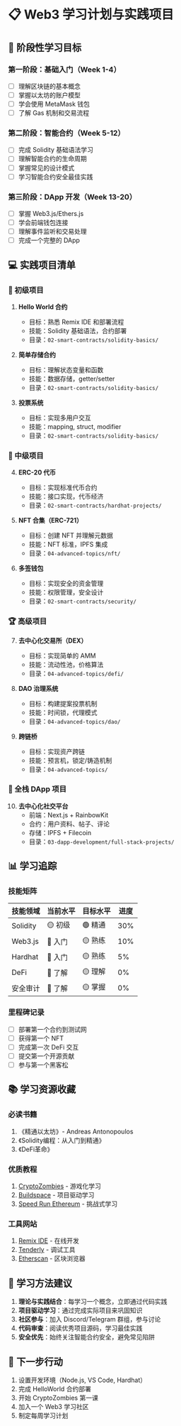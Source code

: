 # 📋 Web3 学习计划与实践项目

## 🎯 阶段性学习目标

### 第一阶段：基础入门（Week 1-4）
- [ ] 理解区块链的基本概念
- [ ] 掌握以太坊的账户模型
- [ ] 学会使用 MetaMask 钱包
- [ ] 了解 Gas 机制和交易流程

### 第二阶段：智能合约（Week 5-12）
- [ ] 完成 Solidity 基础语法学习
- [ ] 理解智能合约的生命周期
- [ ] 掌握常见的设计模式
- [ ] 学习智能合约安全最佳实践

### 第三阶段：DApp 开发（Week 13-20）
- [ ] 掌握 Web3.js/Ethers.js
- [ ] 学会前端钱包连接
- [ ] 理解事件监听和交易处理
- [ ] 完成一个完整的 DApp

## 💻 实践项目清单

### 🌱 初级项目
1. **Hello World 合约**
   - 目标：熟悉 Remix IDE 和部署流程
   - 技能：Solidity 基础语法，合约部署
   - 目录：`02-smart-contracts/solidity-basics/`

2. **简单存储合约**
   - 目标：理解状态变量和函数
   - 技能：数据存储，getter/setter
   - 目录：`02-smart-contracts/solidity-basics/`

3. **投票系统**
   - 目标：实现多用户交互
   - 技能：mapping, struct, modifier
   - 目录：`02-smart-contracts/solidity-basics/`

### 🚀 中级项目
4. **ERC-20 代币**
   - 目标：实现标准代币合约
   - 技能：接口实现，代币经济
   - 目录：`02-smart-contracts/hardhat-projects/`

5. **NFT 合集（ERC-721）**
   - 目标：创建 NFT 并理解元数据
   - 技能：NFT 标准，IPFS 集成
   - 目录：`04-advanced-topics/nft/`

6. **多签钱包**
   - 目标：实现安全的资金管理
   - 技能：权限管理，安全设计
   - 目录：`02-smart-contracts/security/`

### 🏆 高级项目
7. **去中心化交易所（DEX）**
   - 目标：实现简单的 AMM
   - 技能：流动性池，价格算法
   - 目录：`04-advanced-topics/defi/`

8. **DAO 治理系统**
   - 目标：构建提案投票机制
   - 技能：时间锁，代理模式
   - 目录：`04-advanced-topics/dao/`

9. **跨链桥**
   - 目标：实现资产跨链
   - 技能：预言机，锁定/铸造机制
   - 目录：`04-advanced-topics/`

### 🎨 全栈 DApp 项目
10. **去中心化社交平台**
    - 前端：Next.js + RainbowKit
    - 合约：用户资料、帖子、评论
    - 存储：IPFS + Filecoin
    - 目录：`03-dapp-development/full-stack-projects/`

## 📊 学习追踪

### 技能矩阵
| 技能领域 | 当前水平 | 目标水平 | 进度 |
|---------|---------|---------|-----|
| Solidity | 🟡 初级 | 🟢 精通 | 30% |
| Web3.js | 🔴 入门 | 🟡 熟练 | 10% |
| Hardhat | 🔴 入门 | 🟡 熟练 | 5% |
| DeFi | 🔴 了解 | 🟡 理解 | 0% |
| 安全审计 | 🔴 了解 | 🟡 掌握 | 0% |

### 里程碑记录
- [ ] 部署第一个合约到测试网
- [ ] 获得第一个 NFT
- [ ] 完成第一次 DeFi 交互
- [ ] 提交第一个开源贡献
- [ ] 参与第一个黑客松

## 📚 学习资源收藏

### 必读书籍
1. 《精通以太坊》- Andreas Antonopoulos
2. 《Solidity编程：从入门到精通》
3. 《DeFi革命》

### 优质教程
1. [CryptoZombies](https://cryptozombies.io/) - 游戏化学习
2. [Buildspace](https://buildspace.so/) - 项目驱动学习
3. [Speed Run Ethereum](https://speedrunethereum.com/) - 挑战式学习

### 工具网站
1. [Remix IDE](https://remix.ethereum.org/) - 在线开发
2. [Tenderly](https://tenderly.co/) - 调试工具
3. [Etherscan](https://etherscan.io/) - 区块浏览器

## 📝 学习方法建议

1. **理论与实践结合**：每学习一个概念，立即通过代码实践
2. **项目驱动学习**：通过完成实际项目来巩固知识
3. **社区参与**：加入 Discord/Telegram 群组，参与讨论
4. **代码审查**：阅读优秀项目源码，学习最佳实践
5. **安全优先**：始终关注智能合约安全，避免常见陷阱

## 🎯 下一步行动

1. 设置开发环境（Node.js, VS Code, Hardhat）
2. 完成 HelloWorld 合约部署
3. 开始 CryptoZombies 第一课
4. 加入一个 Web3 学习社区
5. 制定每周学习计划
